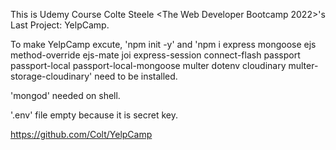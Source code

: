 This is Udemy Course Colte Steele <The Web Developer Bootcamp 2022>'s Last Project: YelpCamp.

To make YelpCamp excute, 'npm init -y' and 'npm i express mongoose ejs method-override ejs-mate joi express-session connect-flash passport passport-local passport-local-mongoose multer dotenv cloudinary multer-storage-cloudinary' need to be installed.

'mongod' needed on shell.

'.env' file empty because it is secret key.

https://github.com/Colt/YelpCamp
